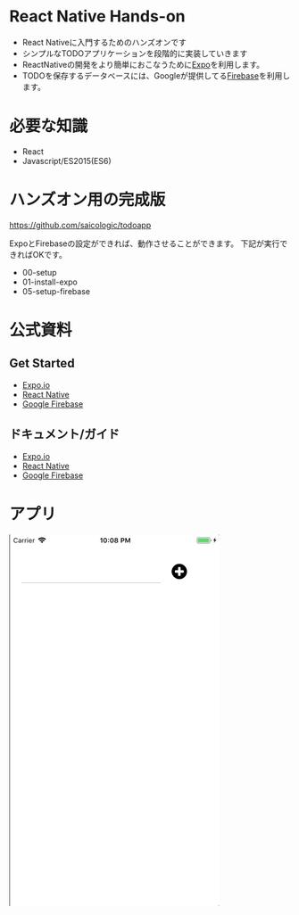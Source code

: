 # React Native Hands-on

- React Nativeに入門するためのハンズオンです
- シンプルなTODOアプリケーションを段階的に実装していきます
- ReactNativeの開発をより簡単におこなうために[Expo](https://expo.io/)を利用します。
- TODOを保存するデータベースには、Googleが提供してる[Firebase](https://firebase.google.com/?hl=ja)を利用します。

# 必要な知識
- React
- Javascript/ES2015(ES6)

# ハンズオン用の完成版

https://github.com/saicologic/todoapp

ExpoとFirebaseの設定ができれば、動作させることができます。
下記が実行できればOKです。

- 00-setup
- 01-install-expo
- 05-setup-firebase

# 公式資料

## Get Started
- [Expo.io](https://expo.io/learn)
- [React Native](https://facebook.github.io/react-native/docs/getting-started)
- [Google Firebase](https://firebase.google.com/docs/)

## ドキュメント/ガイド
- [Expo.io](https://docs.expo.io/)
- [React Native](https://facebook.github.io/react-native/docs/getting-started)
- [Google Firebase](https://firebase.google.com/docs/guides/)

# アプリ
![todo](images/react-native-handson.gif "TODOアプリ")
